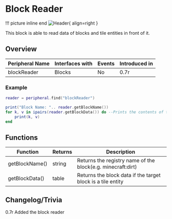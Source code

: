 # Block Reader
!!! picture inline end
    ![Header](https://srendi.de/wp-content/uploads/2021/05/Peripheral-Proxy.png){ align=right }

This block is able to read data of blocks and tile entities in front of it.

## Overview

| Peripheral Name | Interfaces with | Events | Introduced in |
|-----------------|-----------------|--------|---------------|
| blockReader     | Blocks          | No     | 0.7r          |


### Example

``` lua
reader = peripheral.find("blockReader")

print("Block Name: ".. reader.getBlockName())
for k, v in ipairs(reader.getBlockData()) do --Prints the contents of the data
    print(k, v)
end
```

## Functions

| Function | Returns  | Description |
|------------|--------------|-------------|
| getBlockName() | string | Returns the registry name of the block(e.g. minecraft:dirt) |
| getBlockData() | table | Returns the block data if the target block is a tile entity |

## Changelog/Trivia

0.7r
Added the block reader
